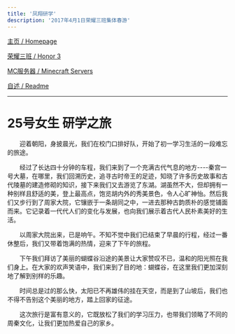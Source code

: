 ```yaml
---
title: '凤翔研学'
description: '2017年4月1日荣耀三班集体春游'
---
```


[主页 / Homepage](http://zhilu.fun)

[荣耀三班 / Honor 3](http://zhilu.fun/honor3)

[MC服务器 / Minecraft Servers](http://zhilu.fun/mc)

[自述 / Readme](http://zhilu.fun/readme)

------

# 25号女生 研学之旅

　　迎着朝阳，身披晨光，我们在校门口排好队，开始了初一学习生活的一段难忘的旅途。

　　经过了长达四十分钟的车程，我们来到了一个充满古代气息的地方----秦宫一号大墓，在哪里，我们回溯历史，追寻古时帝王的足迹，知晓了许多历史故事和古代陵墓的建造修砌的知识，接下来我们又去游览了东湖。湖虽然不大，但却拥有一种别样且舒适的美，登上最高点，饱览胡内外的秀美景色，令人心旷神怡。然后我们又步行到了周家大院，它镶嵌于一条胡同之中，一进去那种古韵质朴的感觉铺面而来。它记录着一代代人们的变化与发展，也向我们展示着古代人民朴素美好的生活。

　　以周家大院出来，已是响午。不知不觉中我们已结束了早晨的行程，经过一番休整后，我们又带着饱满的热情，迎来了下午的旅程。

　　下午我们拜访了美丽的蝴蝶谷沿途的美景让大家赞叹不已，温和的阳光照在我们身上。在大家的欢声笑语中，我们来到了目的地：蝴蝶谷，在这里我们更加深刻地了解到别样的乐趣。

　　时间总是过的那么快，太阳已不再雄伟的挂在天空，而是到了山坡后，我们也不得不告别这个美丽的地方，踏上回家的征途。

　　这次旅行是富有意义的，它既放松了我们的学习压力，也带我们领略了不同的周秦文化，让我们更加热爱自己的家乡。

